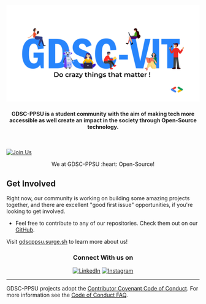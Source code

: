 <a href="https://gdscppsu.surge.sh/" target="_blank"><img src="https://raw.githubusercontent.com/GDGVIT/.github/master/profile/banner.png" border="0" title="GDSC-PPSU" alt="GDSC-ppsu"></a>

<h4 align="center">GDSC-PPSU is a student community with the aim of making tech more accessible as well create an impact in the society through Open-Source technology. </h4>

<br />

[![Join Us](https://img.shields.io/badge/Join%20Us-Developer%20Student%20Clubs-red)](https://gdsc.community.dev/p-p-savani-university-surat/)

<p align="center"> We at GDSC-PPSU :heart: Open-Source!</p>

Get Involved
----
Right now, our community is working on building some amazing projects together, and there are excellent "good first issue" opportunities, if you're looking to get involved.

- Feel free to contribute to any of our repositories. Check them out on our [GitHub](https://github.com/orgs/GDSC-PPSU/repositories).

Visit [gdscppsu.surge.sh](https://gdscppsu.surge.sh/) to learn more about us!

<div align="center">
<h3>Connect With us on</h3>
<a href="https://www.linkedin.com/company/gdscppsu/" target="_blank"><img alt="LinkedIn" src="https://img.shields.io/badge/linkedin-%230077B5.svg?&style=for-the-badge&logo=linkedin&logoColor=white" /></a>
<a href="https://www.instagram.com/gdscppsu/" target="_blank"><img alt="Instagram" src="https://img.shields.io/badge/instagram-%FF69B4.svg?&style=for-the-badge&logo=instagram&logoColor=white&color=cd486b" /></a>
</div>

----

GDSC-PPSU projects adopt the [Contributor Covenant Code of Conduct](https://www.contributor-covenant.org/version/2/1/code_of_conduct.html). For more information see the [Code of Conduct FAQ](https://www.contributor-covenant.org/faq).


